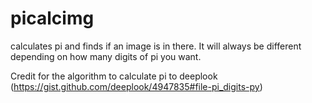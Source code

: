# picalcimg

calculates pi and finds if an image is in there. It will always be different depending on how many digits of pi you want.

Credit for the algorithm to calculate pi to deeplook (https://gist.github.com/deeplook/4947835#file-pi_digits-py)
